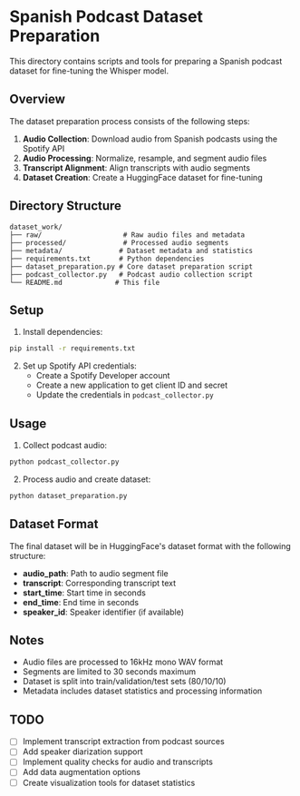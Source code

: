 # Spanish Podcast Dataset Preparation

This directory contains scripts and tools for preparing a Spanish podcast dataset for fine-tuning the Whisper model.

## Overview

The dataset preparation process consists of the following steps:

1. **Audio Collection**: Download audio from Spanish podcasts using the Spotify API
2. **Audio Processing**: Normalize, resample, and segment audio files
3. **Transcript Alignment**: Align transcripts with audio segments
4. **Dataset Creation**: Create a HuggingFace dataset for fine-tuning

## Directory Structure

```
dataset_work/
├── raw/                    # Raw audio files and metadata
├── processed/              # Processed audio segments
├── metadata/              # Dataset metadata and statistics
├── requirements.txt       # Python dependencies
├── dataset_preparation.py # Core dataset preparation script
├── podcast_collector.py   # Podcast audio collection script
└── README.md             # This file
```

## Setup

1. Install dependencies:
```bash
pip install -r requirements.txt
```

2. Set up Spotify API credentials:
   - Create a Spotify Developer account
   - Create a new application to get client ID and secret
   - Update the credentials in `podcast_collector.py`

## Usage

1. Collect podcast audio:
```bash
python podcast_collector.py
```

2. Process audio and create dataset:
```bash
python dataset_preparation.py
```

## Dataset Format

The final dataset will be in HuggingFace's dataset format with the following structure:

- **audio_path**: Path to audio segment file
- **transcript**: Corresponding transcript text
- **start_time**: Start time in seconds
- **end_time**: End time in seconds
- **speaker_id**: Speaker identifier (if available)

## Notes

- Audio files are processed to 16kHz mono WAV format
- Segments are limited to 30 seconds maximum
- Dataset is split into train/validation/test sets (80/10/10)
- Metadata includes dataset statistics and processing information

## TODO

- [ ] Implement transcript extraction from podcast sources
- [ ] Add speaker diarization support
- [ ] Implement quality checks for audio and transcripts
- [ ] Add data augmentation options
- [ ] Create visualization tools for dataset statistics 
